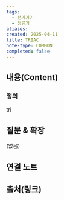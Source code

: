 ```yaml
---
tags:
  - 전기기기
  - 정류기
aliases: 
created: 2025-04-11
title: TRIAC
note-type: COMMON
completed: false
---
```


## 내용(Content)

### 정의

tri 

## 질문 & 확장

(없음)

## 연결 노트

## 출처(링크)

